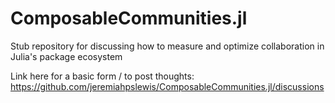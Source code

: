 # ComposableCommunities.jl
Stub repository for discussing how to measure and optimize collaboration in Julia's package ecosystem

Link here for a basic form / to post thoughts: https://github.com/jeremiahpslewis/ComposableCommunities.jl/discussions
